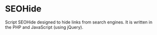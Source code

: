 SEOHide
=======

Script SEOHide designed to hide links from search engines. It is written in the PHP and JavaScript (using jQuery).
